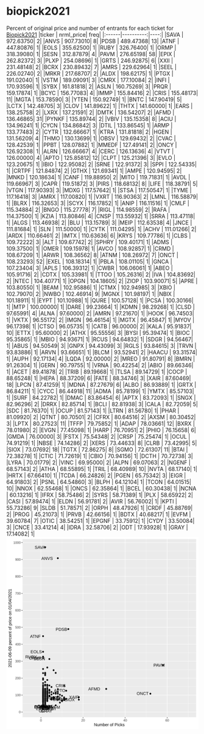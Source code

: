 # biopick2021
Percent of original price and number of entrants for each ticket for [Biopick2021](https://twitter.com/hashtag/Biopick2021)
|ticker | nrml_price| freq|
|:------|----------:|----:|
|SAVA   |  972.63750|    2|
|ANVS   |  907.73010|    8|
|PDSB   |  489.47368|   13|
|ATNF   |  447.80876|    1|
|EOLS   |  355.62500|    1|
|RUBY   |  326.76400|    1|
|ORMP   |  318.39080|    1|
|SESN   |  312.87879|    4|
|PAVM   |  276.65198|   58|
|EPIX   |  262.82372|    3|
|PLXP   |  254.08696|    1|
|GRTS   |  246.92875|    6|
|XXII   |  231.48148|    2|
|BCRX   |  230.89432|    7|
|AMRS   |  229.62964|    1|
|SEEL   |  226.02740|    2|
|MRKR   |  217.68707|    2|
|ALDX   |  198.62175|    1|
|PTGX   |  191.02040|    1|
|VSTM   |  189.09091|    3|
|CMRX   |  177.10084|    2|
|INFI   |  170.93596|    1|
|SYBX   |  161.81818|    2|
|ASLN   |  160.75269|    3|
|PRQR   |  159.17874|    1|
|BCYC   |  156.77083|    4|
|IMMP   |  155.84416|    2|
|CRIS   |  155.48173|   11|
|MGTA   |  153.78590|    3|
|YTEN   |  150.92749|    1|
|BNTC   |  147.90419|    5|
|LCTX   |  142.48705|    3|
|CLOV   |  141.89622|    1|
|THTX   |  141.60000|    1|
|EARS   |  138.25758|    2|
|LXRX   |  137.21591|    2|
|DMTK   |  136.54207|    2|
|AFMD   |  136.46865|   31|
|PYNKF  |  135.89744|    2|
|VBIV   |  135.15358|    8|
|ACIU   |  134.96241|    1|
|CYCN   |  134.86842|    3|
|DTIL   |  133.86545|    1|
|ARMP   |  133.77483|    2|
|CYTR   |  132.66667|    1|
|KTRA   |  131.81818|    2|
|HGEN   |  131.56209|    4|
|THMO   |  130.13699|    1|
|OBSV   |  129.69432|    2|
|CVAC   |  128.42539|    1|
|PPBT   |  128.07882|    1|
|MMEDF  |  127.49141|    2|
|ONCY   |  126.92308|    1|
|ALRN   |  126.66667|    4|
|CERC   |  126.13636|    4|
|VTVT   |  126.00000|    4|
|APTO   |  125.85812|   12|
|CLPT   |  125.21396|    3|
|EVLO   |  123.20675|    1|
|IBIO   |  122.95082|    2|
|SRNE   |  122.91372|    3|
|SPPI   |  122.54335|    1|
|CRTPF  |  121.84874|    2|
|GTHX   |  121.69341|    1|
|AMPE   |  120.94595|    2|
|MNKD   |  120.18634|    1|
|CANF   |  119.88950|    2|
|MITO   |  119.71831|    1|
|AVDL   |  119.66967|    3|
|CAPR   |  119.51872|    3|
|PIRS   |  118.68132|    8|
|LIFE   |  118.38791|    5|
|VTGN   |  117.90393|    3|
|MDXG   |  117.57642|    1|
|STSA   |  117.50547|    1|
|TYME   |  117.16418|    3|
|AMRX   |  117.00820|    1|
|VXRT   |  116.90363|    2|
|LMNL   |  116.58879|    1|
|BLRX   |  116.32653|    3|
|SCYX   |  116.17852|    1|
|ANIP   |  116.11516|    1|
|CMLF   |  115.34884|    2|
|BNGO   |  115.27778|    7|
|RIGL   |  114.98559|    2|
|RAFA   |  114.37500|    1|
|KZIA   |  113.80846|    4|
|CNSP   |  113.55932|    1|
|SRRA   |  113.47118|    1|
|ALGS   |  113.46938|    2|
|BLU    |  113.15789|    3|
|MEIP   |  112.63538|    4|
|JNCE   |  111.81684|    1|
|SLN    |  111.50000|    1|
|CYTK   |  111.04295|    1|
|ACHV   |  111.01266|    2|
|ARDX   |  110.66461|    2|
|IMTX   |  110.63636|    6|
|KRYS   |  109.77786|    1|
|CLBS   |  109.72222|    3|
|ALT    |  109.67742|    2|
|SPHRY  |  109.40171|    1|
|ADMS   |  109.37500|    1|
|OMER   |  109.15978|    1|
|AVCO   |  108.92857|    1|
|CRMD   |  108.67209|    1|
|ARWR   |  108.36562|    8|
|ATNM   |  108.26972|    7|
|ONCT   |  108.23293|   52|
|EXEL   |  108.18314|    1|
|PBLA   |  108.01105|    1|
|GNCA   |  107.23404|    3|
|APLS   |  106.39312|    1|
|CWBR   |  106.06061|    1|
|ABEO   |  105.91716|    2|
|CDTX   |  105.33981|    1|
|TTOO   |  105.26316|    2|
|IVA    |  104.83692|    2|
|NTEC   |  104.40771|    1|
|OPGN   |  104.18605|    2|
|ZIOP   |  103.90071|    5|
|APRE   |  103.80550|    1|
|BEAM   |  102.95886|    1|
|CTMX   |  102.94985|    3|
|XBIO   |  102.79070|    2|
|NWBO   |  102.46914|    9|
|MGNX   |  101.98197|    1|
|NBIX   |  101.18911|    1|
|EYPT   |  101.10988|    1|
|QURE   |  100.57128|    1|
|PCSA   |  100.30166|    1|
|MTP    |  100.00000|    1|
|DARE   |   99.23664|    1|
|KDMN   |   98.29268|    1|
|CLSD   |   97.65991|    4|
|ALNA   |   97.60000|    2|
|AMRN   |   97.21670|    1|
|HOOK   |   96.74503|    1|
|VKTX   |   96.55172|    2|
|IMGN   |   96.46154|    1|
|MGTX   |   96.45847|    1|
|MYOV   |   96.17398|    1|
|CTSO   |   96.05735|    1|
|CATB   |   96.00000|    2|
|KALA   |   95.91837|   10|
|ETTX   |   95.60000|    2|
|ATHX   |   95.55556|    3|
|BYSI   |   95.39474|    1|
|BIOC   |   95.35865|    1|
|MBIO   |   94.93671|    1|
|RCUS   |   94.64832|    1|
|SDGR   |   94.56467|    1|
|ABUS   |   94.50549|    3|
|GNPX   |   94.43099|    3|
|RGLS   |   93.84615|    3|
|TRVN   |   93.83886|    1|
|ARVN   |   93.66651|    1|
|BLCM   |   93.52941|    2|
|HAACU  |   93.31574|    1|
|AUPH   |   92.17134|    4|
|LQDA   |   92.00000|    2|
|MREO   |   91.80791|    8|
|BMRN   |   91.26304|    1|
|GERN   |   90.79755|    1|
|VRNA   |   90.42254|    2|
|ABIO   |   89.66346|    1|
|ACET   |   89.41878|    2|
|TRIB   |   89.19668|    1|
|TLSA   |   89.14729|    1|
|COCP   |   88.65248|    1|
|HEPA   |   88.37209|    6|
|FATE   |   88.34746|    3|
|XAIR   |   87.60469|   18|
|LPCN   |   87.41259|    1|
|MDNA   |   87.27679|    6|
|ALBO   |   86.93889|    1|
|GRTX   |   86.84211|    1|
|CYCC   |   86.44918|   11|
|ADMA   |   85.78199|    1|
|YMTX   |   85.57103|    1|
|SURF   |   84.22782|    1|
|DMAC   |   83.86454|    6|
|APTX   |   83.72093|    1|
|SNGX   |   82.96296|    2|
|DRRX   |   82.85714|    1|
|BCLI   |   82.81938|    3|
|CALA   |   82.72059|    5|
|SDC    |   81.76370|    1|
|OCUP   |   81.57143|    1|
|LTRN   |   81.56780|    1|
|PHAR   |   81.09920|    2|
|QTNT   |   80.70501|    2|
|CFRX   |   80.64516|    2|
|AXSM   |   80.30452|    3|
|LPTX   |   80.27523|   11|
|TFFP   |   79.75852|    1|
|ADAP   |   78.03661|   12|
|BXRX   |   78.01980|    2|
|EVGN   |   77.45098|    1|
|HARP   |   76.70951|    2|
|PHIO   |   76.15658|    6|
|GMDA   |   76.00000|    3|
|FSTX   |   75.54348|    2|
|CRSP   |   75.25474|    1|
|OCUL   |   74.91219|    1|
|NBSE   |   74.14286|    2|
|XERS   |   73.44633|    8|
|CLRB   |   73.42995|    5|
|SIOX   |   73.07692|   18|
|TGTX   |   72.86275|    8|
|SGMO   |   72.61307|   11|
|BTAI   |   72.38278|    1|
|CTIC   |   71.72619|    1|
|CBIO   |   70.94156|    1|
|DCTH   |   70.72738|    3|
|LYRA   |   70.01779|    2|
|VINC   |   69.95000|    2|
|ALPN   |   69.07063|    2|
|NGENF  |   68.57143|    2|
|ATHA   |   68.55895|    1|
|TRIL   |   68.40989|   10|
|NVTA   |   68.17140|    1|
|HRTX   |   67.66410|    1|
|TCDA   |   66.24826|    2|
|PGEN   |   65.75342|    3|
|EIGR   |   64.91803|    2|
|PSNL   |   64.54860|    3|
|BLPH   |   64.12104|    1|
|TCON   |   64.01515|   10|
|NNOX   |   62.55468|    1|
|ONCS   |   62.35864|    1|
|BCEL   |   60.30438|    1|
|NCNA   |   60.13216|    1|
|IFRX   |   58.75486|    2|
|SYRS   |   58.71389|    1|
|PLX    |   58.65922|    2|
|CASI   |   57.89474|    1|
|ELDN   |   56.91781|    2|
|AVIR   |   56.76002|    1|
|KPTI   |   55.73286|    9|
|SLDB   |   51.78571|    2|
|ORPH   |   48.47926|    1|
|CRDF   |   45.88769|    2|
|PROG   |   45.21073|    1|
|PRVB   |   42.66156|    1|
|BDTX   |   40.68217|    1|
|EVFM   |   39.60784|    7|
|OTIC   |   38.54251|    1|
|EPGNF  |   33.75912|    1|
|CYDY   |   33.50084|    3|
|CNCE   |   33.41214|    4|
|IDRA   |   32.58706|    2|
|ODT    |   17.93928|    1|
|GRAY   |   17.14082|    1|
![retvspicks](biopicks.png?raw=true)
